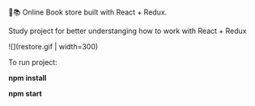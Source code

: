 🛒📚 Online Book store built with React + Redux.

Study project for better understanging how to work with React + Redux

![](restore.gif | width=300)

To run project:

**npm install**

**npm start**
